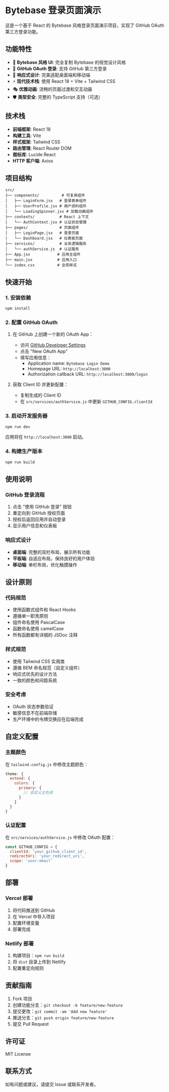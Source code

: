 # Bytebase 登录页面演示

这是一个基于 React 的 Bytebase 风格登录页面演示项目，实现了 GitHub OAuth 第三方登录功能。

## 功能特性

- 🎨 **Bytebase 风格 UI**: 完全复制 Bytebase 的视觉设计风格
- 🔐 **GitHub OAuth 登录**: 支持 GitHub 第三方登录
- 📱 **响应式设计**: 完美适配桌面端和移动端
- ⚡ **现代技术栈**: 使用 React 18 + Vite + Tailwind CSS
- 🎭 **优雅动画**: 流畅的页面过渡和交互动画
- 🛡️ **类型安全**: 完整的 TypeScript 支持（可选）

## 技术栈

- **前端框架**: React 18
- **构建工具**: Vite
- **样式框架**: Tailwind CSS
- **路由管理**: React Router DOM
- **图标库**: Lucide React
- **HTTP 客户端**: Axios

## 项目结构

```
src/
├── components/          # 可复用组件
│   ├── LoginForm.jsx   # 登录表单组件
│   ├── UserProfile.jsx # 用户资料组件
│   └── LoadingSpinner.jsx # 加载动画组件
├── contexts/           # React 上下文
│   └── AuthContext.jsx # 认证状态管理
├── pages/              # 页面组件
│   ├── LoginPage.jsx   # 登录页面
│   └── Dashboard.jsx   # 仪表板页面
├── services/           # 业务逻辑服务
│   └── authService.js  # 认证服务
├── App.jsx            # 应用主组件
├── main.jsx           # 应用入口
└── index.css          # 全局样式
```

## 快速开始

### 1. 安装依赖

```bash
npm install
```

### 2. 配置 GitHub OAuth

1. 在 GitHub 上创建一个新的 OAuth App：
   - 访问 [GitHub Developer Settings](https://github.com/settings/developers)
   - 点击 "New OAuth App"
   - 填写应用信息：
     - Application name: `Bytebase Login Demo`
     - Homepage URL: `http://localhost:3000`
     - Authorization callback URL: `http://localhost:3000/login`

2. 获取 Client ID 并更新配置：
   - 复制生成的 Client ID
   - 在 `src/services/authService.js` 中更新 `GITHUB_CONFIG.clientId`

### 3. 启动开发服务器

```bash
npm run dev
```

应用将在 `http://localhost:3000` 启动。

### 4. 构建生产版本

```bash
npm run build
```

## 使用说明

### GitHub 登录流程

1. 点击 "使用 GitHub 登录" 按钮
2. 重定向到 GitHub 授权页面
3. 授权后返回应用并自动登录
4. 显示用户信息和仪表板

### 响应式设计

- **桌面端**: 完整的双栏布局，展示所有功能
- **平板端**: 自适应布局，保持良好的用户体验
- **移动端**: 单栏布局，优化触摸操作

## 设计原则

### 代码规范

- 使用函数式组件和 React Hooks
- 遵循单一职责原则
- 组件命名使用 PascalCase
- 函数命名使用 camelCase
- 所有函数都有详细的 JSDoc 注释

### 样式规范

- 使用 Tailwind CSS 实用类
- 遵循 BEM 命名规范（自定义组件）
- 响应式优先的设计方法
- 一致的颜色和间距系统

### 安全考虑

- OAuth 状态参数验证
- 敏感信息不在前端存储
- 生产环境中的令牌交换应在后端完成

## 自定义配置

### 主题颜色

在 `tailwind.config.js` 中修改主题颜色：

```javascript
theme: {
  extend: {
    colors: {
      primary: {
        // 自定义主色调
      }
    }
  }
}
```

### 认证配置

在 `src/services/authService.js` 中修改 OAuth 配置：

```javascript
const GITHUB_CONFIG = {
  clientId: 'your_github_client_id',
  redirectUri: 'your_redirect_uri',
  scope: 'user:email'
}
```

## 部署

### Vercel 部署

1. 将代码推送到 GitHub
2. 在 Vercel 中导入项目
3. 配置环境变量
4. 部署完成

### Netlify 部署

1. 构建项目：`npm run build`
2. 将 `dist` 目录上传到 Netlify
3. 配置重定向规则

## 贡献指南

1. Fork 项目
2. 创建功能分支：`git checkout -b feature/new-feature`
3. 提交更改：`git commit -am 'Add new feature'`
4. 推送分支：`git push origin feature/new-feature`
5. 提交 Pull Request

## 许可证

MIT License

## 联系方式

如有问题或建议，请提交 Issue 或联系开发者。